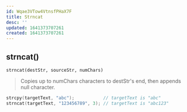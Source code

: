 ```yaml
---
id: Wqae3VTow4VtnsfPHaX7F
title: Strncat
desc: ''
updated: 1641373707261
created: 1641373707261
---
```


## strncat()

`strncat(destStr, sourceStr, numChars)`

> Copies up to numChars characters to destStr's end, then appends null character.	

```cpp
strcpy(targetText, "abc"); 			 // targetText is "abc"
strncat(targetText, "123456789", 3); // targetText is "abc123"
```
